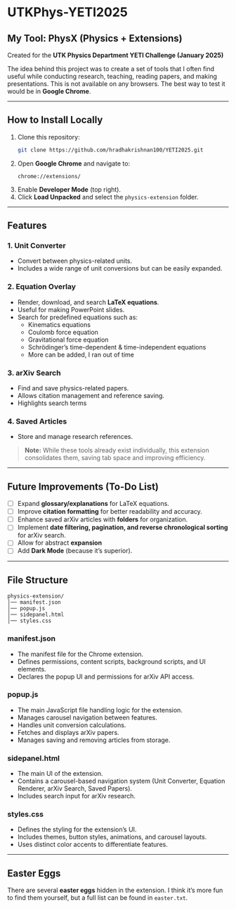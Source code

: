 # UTKPhys-YETI2025

## My Tool: PhysX (Physics + Extensions)

Created for the **UTK Physics Department YETI Challenge (January 2025)**  

The idea behind this project was to create a set of tools that I often find useful while conducting research, teaching, reading papers, and making presentations. This is not available on any browsers. The best way to test it would be in **Google Chrome**.

---

## How to Install Locally

1. Clone this repository:  
   ```sh
   git clone https://github.com/hradhakrishnan100/YETI2025.git
   ```
2. Open **Google Chrome** and navigate to:  
   ```
   chrome://extensions/
   ```
3. Enable **Developer Mode** (top right).
4. Click **Load Unpacked** and select the `physics-extension` folder.

---

## Features

### 1. **Unit Converter**
   - Convert between physics-related units.  
   - Includes a wide range of unit conversions but can be easily expanded.

### 2. **Equation Overlay**
   - Render, download, and search **LaTeX equations**.  
   - Useful for making PowerPoint slides.  
   - Search for predefined equations such as:
     - Kinematics equations  
     - Coulomb force equation  
     - Gravitational force equation  
     - Schrödinger’s time-dependent & time-independent equations  
     - More can be added, I ran out of time
### 3. **arXiv Search**
   - Find and save physics-related papers.  
   - Allows citation management and reference saving.
   - Highlights search terms

### 4. **Saved Articles**
   - Store and manage research references.  

> **Note:** While these tools already exist individually, this extension consolidates them, saving tab space and improving efficiency.

---

## Future Improvements (To-Do List)
- [ ] Expand **glossary/explanations** for LaTeX equations.  
- [ ] Improve **citation formatting** for better readability and accuracy.  
- [ ] Enhance saved arXiv articles with **folders** for organization.  
- [ ] Implement **date filtering, pagination, and reverse chronological sorting** for arXiv search.
- [ ] Allow for abstract **expansion**
- [ ] Add **Dark Mode** (because it’s superior).  

---

## File Structure

```
physics-extension/
│── manifest.json
│── popup.js
│── sidepanel.html
│── styles.css
```

### **manifest.json**
- The manifest file for the Chrome extension.  
- Defines permissions, content scripts, background scripts, and UI elements.  
- Declares the popup UI and permissions for arXiv API access.  

### **popup.js**
- The main JavaScript file handling logic for the extension.  
- Manages carousel navigation between features.  
- Handles unit conversion calculations.  
- Fetches and displays arXiv papers.  
- Manages saving and removing articles from storage.  

### **sidepanel.html**
- The main UI of the extension.  
- Contains a carousel-based navigation system (Unit Converter, Equation Renderer, arXiv Search, Saved Papers).  
- Includes search input for arXiv research.  

### **styles.css**
- Defines the styling for the extension’s UI.  
- Includes themes, button styles, animations, and carousel layouts.  
- Uses distinct color accents to differentiate features.  

---

## Easter Eggs
There are several **easter eggs** hidden in the extension. I think it’s more fun to find them yourself, but a full list can be found in `easter.txt`.
